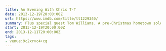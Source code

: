 ```yaml
---
title: An Evening With Chris T-T
date: 2013-12-19T20:00:00Z
url: https://www.imdb.com/title/tt1229340/
summary: Plus special guest Tom Williams. A pre-Christmas hometown solo concert for Chris T-T, fresh from his huge UK tour. An intimate all seated, fully unplugged show, taking place in Clearleft's beautiful new auditorium.
start: 2013-12-19T20:00:00Z
end: 2013-12-11T20:00:00Z
tags:
- venue:9c2xrvc4+cq
---
```

